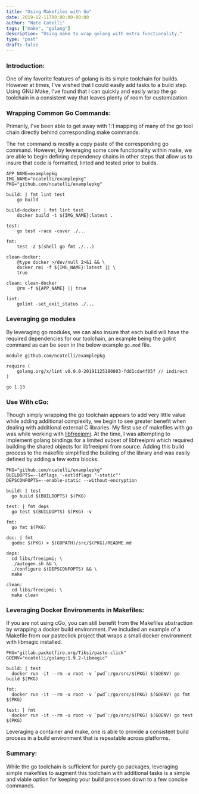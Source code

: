 ```yaml
---
title: "Using Makefiles with Go"
date: 2019-12-11T00:00:00-00:00
author: "Nate Catelli"
tags: ["make", "golang"]
description: "Using make to wrap golang with extra functionality."
type: "post"
draft: false
---
```


### Introduction:
One of my favorite features of golang is its simple toolchain for builds. However at times, I've wished that I could easily add tasks to a build step. Using GNU Make, I've found that I can quickly and easily wrap the go toolchain in a consistent way that leaves plenty of room for customization.

### Wrapping Common Go Commands:
Primarily, I've been able to get away with 1:1 mapping of many of the go tool chain directly behind corresponding make commands.

The `fmt` command is mostly a copy paste of the corresponding go command. However, by leveraging some core functionality within make, we are able to begin defining dependency chains in other steps that allow us to insure that code is formatted, linted and tested prior to builds.

```
APP_NAME=examplepkg
IMG_NAME="ncatelli/examplepkg"
PKG="github.com/ncatelli/examplepkg"

build: | fmt lint test
	go build

build-docker: | fmt lint test
	docker build -t ${IMG_NAME}:latest .

test:
	go test -race -cover ./...

fmt:
	test -z $(shell go fmt ./...)

clean-docker:
	@type docker >/dev/null 2>&1 && \
	docker rmi -f ${IMG_NAME}:latest || \
	true

clean: clean-docker
	@rm -f ${APP_NAME} || true

lint:
	golint -set_exit_status ./...
```

### Leveraging go modules
By leveraging go modules, we can also insure that each build will have the required dependencies for our toolchain, an example being the golint command as can be seen in the below example `go.mod` file.

```
module github.com/ncatelli/examplepkg

require (
	golang.org/x/lint v0.0.0-20191125180803-fdd1cda4f05f // indirect
)

go 1.13
```

### Use With cGo:
Though simply wrapping the go toolchain appears to add very little value while adding additional complexity, we begin to see greater benefit when dealing with additional external C libraries. My first use of makefiles with go was while working with [libfreeipmi](https://www.gnu.org/software/freeipmi/). At the time, I was attempting to implement golang bindings for a limited subset of libfreeipmi which required building the shared objects for libfreeipmi from source. Adding this build process to the makefile simplified the building of the library and was easily defined by adding a few extra blocks:

```
PKG="github.com/ncatelli/examplepkg"
BUILDOPTS=--ldflags '-extldflags "-static"'
DEPSCONFOPTS=--enable-static --without-encryption

build: | test
  go build $(BUILDOPTS) $(PKG)

test: | fmt deps
  go test $(BUILDOPTS) $(PKG) -v

fmt:
  go fmt $(PKG)

doc: | fmt
  godoc $(PKG) > $(GOPATH)/src/$(PKG)/README.md

deps:
  cd libs/freeipmi; \
  ./autogen.sh && \
  ./configure $(DEPSCONFOPTS) && \
  make

clean:
  cd libs/freeipmi; \
  make clean
```

### Leveraging Docker Environments in Makefiles:
If you are not using cGo, you can still benefit from the Makefiles abstraction by wrapping a docker build environment. I've included an example of a Makefile from our pasteclick project that wraps a small docker environment with libmagic installed.

```
PKG="gitlab.packetfire.org/Tiksi/paste-click"
GOENV="ncatelli/golang:1.9.2-libmagic"

build: | test
  docker run -it --rm -u root -v `pwd`:/go/src/$(PKG) $(GOENV) go build $(PKG)

fmt:
  docker run -it --rm -u root -v `pwd`:/go/src/$(PKG) $(GOENV) go fmt $(PKG)

test: | fmt
  docker run -it --rm -u root -v `pwd`:/go/src/$(PKG) $(GOENV) go test $(PKG)
```

Leveraging a container and make, one is able to provide a consistent build process in a build environment that is repeatable across platforms.

### Summary:
While the go toolchain is sufficient for purely go packages, leveraging simple makefiles to augment this toolchain with additional tasks is a simple and viable option for keeping your build processes down to a few concise commands.
